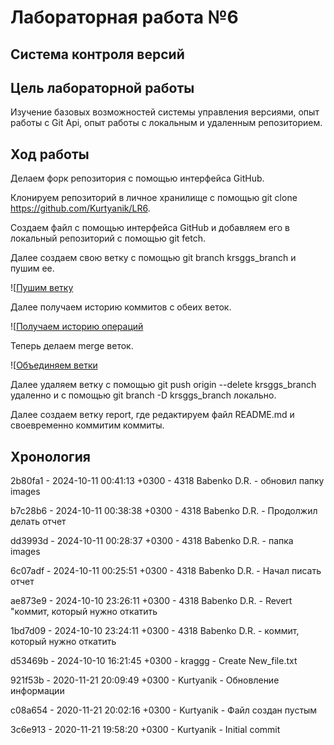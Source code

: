 # Лабораторная работа №6
## Система контроля версий

## Цель лабораторной работы
Изучение базовых возможностей системы управления версиями, опыт работы с Git Api, опыт работы с локальным и удаленным репозиторием. 

## Ход работы
Делаем форк репозитория с помощью интерфейса GitHub.

Клонируем репозиторий в личное хранилище с помощью git clone https://github.com/Kurtyanik/LR6. 

Создаем файл с помощью интерфейса GitHub и добавляем его в локальный репозиторий с помощью git fetch.

Далее создаем свою ветку с помощью git branch krsggs_branch и пушим ее.

![[Пушим ветку](./images/пуш_ветки.png)

Далее получаем историю коммитов с обеих веток.

![[Получаем историю операций](./images/last_updates.png)

Теперь делаем merge веток.

![[Объединяем ветки](./images/merge.png)

Далее удаляем ветку с помощью git push origin --delete krsggs_branch удаленно и с помощью git branch -D krsggs_branch локально.

Далее создаем ветку report, где редактируем файл README.md и своевременно коммитим коммиты.

## Хронология

2b80fa1 - 2024-10-11 00:41:13 +0300 - 4318 Babenko D.R. - обновил папку images

b7c28b6 - 2024-10-11 00:38:38 +0300 - 4318 Babenko D.R. - Продолжил делать отчет

dd3993d - 2024-10-11 00:28:37 +0300 - 4318 Babenko D.R. - папка images

6c07adf - 2024-10-11 00:25:51 +0300 - 4318 Babenko D.R. - Начал писать отчет

ae873e9 - 2024-10-10 23:26:11 +0300 - 4318 Babenko D.R. - Revert "коммит, который нужно откатить

1bd7d09 - 2024-10-10 23:24:11 +0300 - 4318 Babenko D.R. - коммит, который нужно откатить

d53469b - 2024-10-10 16:21:45 +0300 - kraggg - Create New_file.txt

921f53b - 2020-11-21 20:09:49 +0300 - Kurtyanik - Обновление информации

c08a654 - 2020-11-21 20:02:16 +0300 - Kurtyanik - Файл создан пустым

3c6e913 - 2020-11-21 19:58:20 +0300 - Kurtyanik - Initial commit








